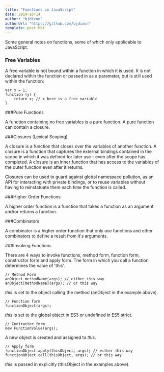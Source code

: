 ```yaml
---
title: "Functions in JavaScript"
date: 2014-10-14
author: "bjdixon"
authorUrl: "https://github.com/bjdixon"
template: post.hbt
---
```


Some general notes on functions, some of which only applicable to JavaScript.

### Free Variables

A free variable is not bound within a function in which it is used. It is not declared within the function or passed in as a parameter, but is still used within the function:

    var x = 1;
    function (y) {
        return x; // x here is a free variable
    }

###Pure Functions

A function containing no free variables is a pure function. A pure function can contain a closure.

###Closures (Lexical Scoping)

A closure is a function that closes over the variables of another function. A closure is a function that captures the external bindings contained in the scope in which it was defined for later use - even after the scope has completed. A closure is an inner function that has access to the variables of the outer function even after it returns.

Closures can be used to guard against global namespace pollution, as an API for interacting with private bindings, or to reuse variables without having to reinstatuate them each time the function is called.

###Higher Order Functions

A higher order function is a function that takes a function as an argument and/or returns a function.

###Combinators

A combinator is a higher order function that only use functions and other combinators to define a result from it's arguments.

###Invoking Functions

There are 4 ways to invoke functions, method form, function form, constructor form and apply form. The form in which you call a function determines the value of 'this'.

    // Method Form
    anObject.methodName(args); // either this way
    anObject[methodName](args); // or this way

_this_ is set to the object calling the method (anObject in the example above).

    // Function form
    functionObject(args);

_this_ is set to the global object in ES3 or undefined in ES5 strict.

    // Contructor form
    new FunctionValue(args);

A new object is created and assigned to _this_.

    // Apply form
    functionObject.apply(thisObject, args); // either this way
    functionObject.call(thisObject, args); // or this way

_this_ is passed in explicitly (thisObject in the examples above). 
